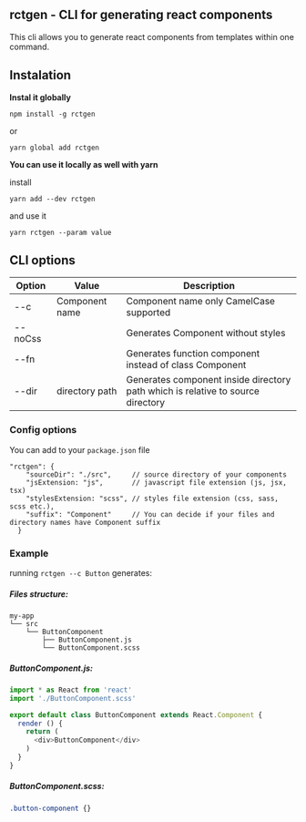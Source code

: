 ## rctgen - CLI for generating react components

This cli allows you to generate react components from templates within one command.

## Instalation

****Instal it globally****
```
npm install -g rctgen
```

or

```
yarn global add rctgen
```



****You can use it locally as well with yarn****

install

```
yarn add --dev rctgen
```

and use it

```
yarn rctgen --param value
```

## CLI options

| Option        | Value          | Description                                                                          |
| ------------- |--------------- | -------------------------------------------------------------------------------------|
| --c           | Component name | Component name only CamelCase supported                                              |
| --noCss       |                | Generates Component without styles                                                   |
| --fn          |                | Generates function component instead of class Component                              |
| --dir         | directory path | Generates component inside directory path which is relative to source directory      |

### Config options

You can add to your `package.json` file

```
"rctgen": {
    "sourceDir": "./src",     // source directory of your components
    "jsExtension: "js",       // javascript file extension (js, jsx, tsx)
    "stylesExtension: "scss", // styles file extension (css, sass, scss etc.),
    "suffix": "Component"     // You can decide if your files and directory names have Component suffix
  }
```

### Example

running `rctgen --c Button` generates:

##### Files structure:

```
my-app
└── src
    └── ButtonComponent
        ├── ButtonComponent.js
        └── ButtonComponent.scss
```

##### ButtonComponent.js:

```javascript
import * as React from 'react'
import './ButtonComponent.scss'

export default class ButtonComponent extends React.Component {
  render () {
    return (
      <div>ButtonComponent</div>
    )
  }
}
```

##### ButtonComponent.scss:

```css
.button-component {}
```

